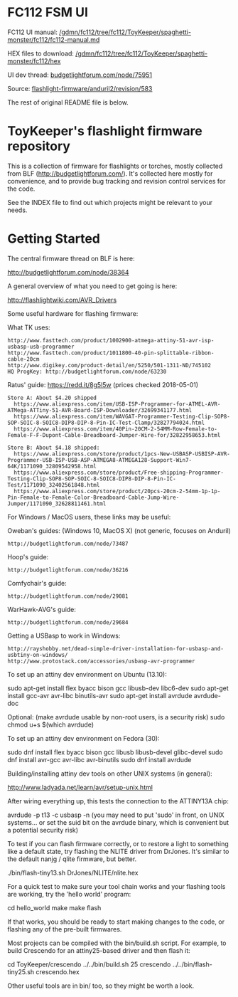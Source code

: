 FC112 FSM UI
============

FC112 UI manual: [/gdmn/fc112/tree/fc112/ToyKeeper/spaghetti-monster/fc112/fc112-manual.md](https://github.com/gdmn/fc112/tree/fc112/ToyKeeper/spaghetti-monster/fc112/fc112-manual.md)

HEX files to download: [/gdmn/fc112/tree/fc112/ToyKeeper/spaghetti-monster/fc112/hex](https://github.com/gdmn/fc112/tree/fc112/ToyKeeper/spaghetti-monster/fc112/hex)

UI dev thread: [budgetlightforum.com/node/75951](https://budgetlightforum.com/node/75951)

Source: [flashlight-firmware/anduril2/revision/583](https://bazaar.launchpad.net/~toykeeper/flashlight-firmware/anduril2/revision/583)

The rest of original README file is below.

ToyKeeper's flashlight firmware repository
==========================================

This is a collection of firmware for flashlights or torches, mostly
collected from BLF (http://budgetlightforum.com/).  It's collected
here mostly for convenience, and to provide bug tracking and revision
control services for the code.

See the INDEX file to find out which projects might be relevant to
your needs.


Getting Started
===============

The central firmware thread on BLF is here:

  http://budgetlightforum.com/node/38364

A general overview of what you need to get going is here:

  http://flashlightwiki.com/AVR_Drivers

Some useful hardware for flashing firmware:

  What TK uses:

    http://www.fasttech.com/product/1002900-atmega-attiny-51-avr-isp-usbasp-usb-programmer
    http://www.fasttech.com/product/1011800-40-pin-splittable-ribbon-cable-20cm
    http://www.digikey.com/product-detail/en/5250/501-1311-ND/745102
    HQ ProgKey: http://budgetlightforum.com/node/63230

  Ratus' guide:  https://redd.it/8g5l5w  (prices checked 2018-05-01)

    Store A: About $4.20 shipped
      https://www.aliexpress.com/item/USB-ISP-Programmer-for-ATMEL-AVR-ATMega-ATTiny-51-AVR-Board-ISP-Downloader/32699341177.html
      https://www.aliexpress.com/item/WAVGAT-Programmer-Testing-Clip-SOP8-SOP-SOIC-8-SOIC8-DIP8-DIP-8-Pin-IC-Test-Clamp/32827794024.html
      https://www.aliexpress.com/item/40Pin-20CM-2-54MM-Row-Female-to-Female-F-F-Dupont-Cable-Breadboard-Jumper-Wire-for/32822958653.html

    Store B: About $4.18 shipped:
      https://www.aliexpress.com/store/product/1pcs-New-USBASP-USBISP-AVR-Programmer-USB-ISP-USB-ASP-ATMEGA8-ATMEGA128-Support-Win7-64K/1171090_32809542958.html
      https://www.aliexpress.com/store/product/Free-shipping-Programmer-Testing-Clip-SOP8-SOP-SOIC-8-SOIC8-DIP8-DIP-8-Pin-IC-Test/1171090_32402561848.html
      https://www.aliexpress.com/store/product/20pcs-20cm-2-54mm-1p-1p-Pin-Female-to-Female-Color-Breadboard-Cable-Jump-Wire-Jumper/1171090_32628811461.html

For Windows / MacOS users, these links may be useful:

  Oweban's guides:  (Windows 10, MacOS X) (not generic, focuses on Anduril)

    http://budgetlightforum.com/node/73487

  Hoop's guide:

    http://budgetlightforum.com/node/36216

  Comfychair's guide:

    http://budgetlightforum.com/node/29081

  WarHawk-AVG's guide:

    http://budgetlightforum.com/node/29684

  Getting a USBasp to work in Windows:

    http://rayshobby.net/dead-simple-driver-installation-for-usbasp-and-usbtiny-on-windows/
    http://www.protostack.com/accessories/usbasp-avr-programmer

To set up an attiny dev environment on Ubuntu (13.10):

  sudo apt-get install flex byacc bison gcc libusb-dev libc6-dev
  sudo apt-get install gcc-avr avr-libc binutils-avr
  sudo apt-get install avrdude avrdude-doc

  Optional:  (make avrdude usable by non-root users, is a security risk)
  sudo chmod u+s $(which avrdude)

To set up an attiny dev environment on Fedora (30):

  sudo dnf install flex byacc bison gcc libusb libusb-devel glibc-devel
  sudo dnf install avr-gcc avr-libc avr-binutils
  sudo dnf install avrdude

Building/installing attiny dev tools on other UNIX systems (in general):

  http://www.ladyada.net/learn/avr/setup-unix.html

After wiring everything up, this tests the connection to the ATTINY13A chip:

  avrdude -p t13 -c usbasp -n
  (you may need to put 'sudo' in front, on UNIX systems...
  or set the suid bit on the avrdude binary, which is convenient but a
  potential security risk)

To test if you can flash firmware correctly, or to restore a light to something
like a default state, try flashing the NLITE driver from DrJones.  It's similar
to the default nanjg / qlite firmware, but better.

  ./bin/flash-tiny13.sh DrJones/NLITE/nlite.hex

For a quick test to make sure your tool chain works and your flashing tools
are working, try the 'hello world' program:

  cd hello_world
  make
  make flash

If that works, you should be ready to start making changes to the code, or
flashing any of the pre-built firmwares.

Most projects can be compiled with the bin/build.sh script.  For example, to
build Crescendo for an attiny25-based driver and then flash it:

  cd ToyKeeper/crescendo
  ../../bin/build.sh 25 crescendo
  ../../bin/flash-tiny25.sh crescendo.hex

Other useful tools are in bin/ too, so they might be worth a look.
